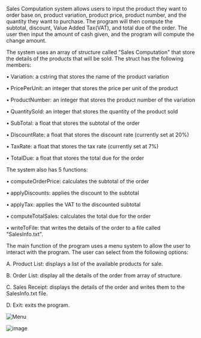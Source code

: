 
Sales Computation system allows users to input the product they want to order base on, product variation, product price, product number, and the quantity they want to purchase. The program will then compute the subtotal, discount, Value Added Tax(VAT), and total due of the order. The user then input the amount of cash given, and the program will compute the change amount.

The system uses an array of structure called "Sales Computation" that store the details of the products that will be sold. The struct has the following members:

•	Variation: a cstring that stores the name of the product variation 

•	PricePerUnit: an integer that stores the price per unit of the product

•	ProductNumber: an integer that stores the product number of the variation

•	QuantitySold: an integer that stores the quantity of the product sold

•	SubTotal: a float that stores the subtotal of the order

•	DiscountRate: a float that stores the discount rate (currently set at 20%)

•	TaxRate: a float that stores the tax rate (currently set at 7%)

•	TotalDue: a float that stores the total due for the order

The system also has 5 functions:

•	computeOrderPrice: calculates the subtotal of the order

•	applyDiscounts: applies the discount to the subtotal

•	applyTax: applies the VAT to the discounted subtotal

•	computeTotalSales: calculates the total due for the order

•	writeToFile: that writes the details of the order to a file called "SalesInfo.txt".

The main function of the program uses a menu system to allow the user to interact with the program. The user can select from the following options:

A.	Product List: displays a list of the available products for sale.

B.	Order List: display all the details of the order from array of structure.

C.	Sales Receipt: displays the details of the order and writes them to the SalesInfo.txt file.

D.	Exit: exits the program.

![Menu](https://github.com/RoMiyo21/SalesComputation/assets/133717480/ad75938d-1fb7-4605-95b8-c7cd4c0104cc)

![image](https://github.com/RoMiyo21/SalesComputation/assets/133717480/46191c70-b84d-4c95-bfe8-3b0c1920d5ed)
